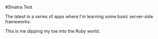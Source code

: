 #Sinatra Test

The latest in a series of apps where I'm learning some basic server-side frameworks. 

This is me dipping my toe into the Ruby world.

